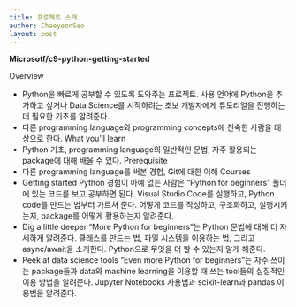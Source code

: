 ```yaml
---
title: 프로젝트 소개
author: ChaeyeonSeo
layout: post
---
```


__Microsotf/c9-python-getting-started__

Overview
- Python을 빠르게 공부할 수 있도록 도와주는 프로젝트. 사용 언어에 Python을 추가하고 싶거나 Data Science를 시작하려는 초보 개발자에게 튜토리얼을 진행하는데 필요한 기초를 알려준다.
- 다른 programming language와 programming concepts에 친숙한 사람을 대상으로 한다.
What you’ll learn
- Python 기초, programming language의 일반적인 문법, 자주 활용되는 package에 대해 배울 수 있다.
Prerequisite
- 다른 programming language를 써본 경험, Git에 대한 이해
Courses
- Getting started
Python 경험이 아예 없는 사람은 “Python for beginners” 폴더에 있는 코드를 보고 공부하면 된다. Visual Studio Code를 실행하고, Python code를 만드는 법부터 가르쳐 준다. 어떻게 코드를 작성하고, 구조화하고, 실행시키는지, package를 어떻게 활용하는지 알려준다.
- Dig a little deeper
“More Python for beginners”는 Python 문법에 대해 더 자세하게 알려준다. 클래스를 만드는 법, 파일 시스템을 이용하는 법, 그리고 async/await을 소개한다. Python으로 무엇을 더 할 수 있는지 알게 해준다.
- Peek at data science tools
“Even more Python for beginners”는 자주 쓰이는 package들과 data와 machine learning을 이용할 때 쓰는 tool들의 실질적인 이용 방법을 알려준다. Jupyter Notebooks 사용법과 scikit-learn과 pandas 이용법을 알려준다.
